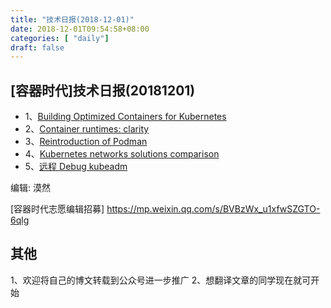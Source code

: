```yaml
--- 
title: "技术日报(2018-12-01)" 
date: 2018-12-01T09:54:58+08:00
categories: [ "daily"]
draft: false
---
```

## [容器时代]技术日报(20181201)

- 1、[Building Optimized Containers for Kubernetes](https://www.digitalocean.com/community/tutorials/building-optimized-containers-for-kubernetes)
- 2、[Container runtimes: clarity](https://medium.com/cri-o/container-runtimes-clarity-342b62172dc3)
- 3、[Reintroduction of Podman](https://www.projectatomic.io/blog/2018/02/reintroduction-podman/)
- 4、[Kubernetes networks solutions comparison](https://www.objectif-libre.com/en/blog/2018/07/05/k8s-network-solutions-comparison/)
- 5、[远程 Debug kubeadm](https://mritd.me/2018/11/25/kubeadm-remote-debug/)

编辑: 漠然

[容器时代志愿编辑招募] https://mp.weixin.qq.com/s/BVBzWx_u1xfwSZGTO-6qlg

## 其他
1、欢迎将自己的博文转载到公众号进一步推广
2、想翻译文章的同学现在就可开始
